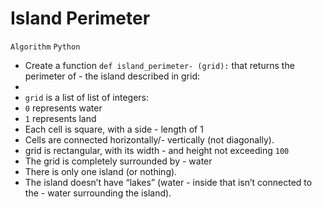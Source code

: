 # Island Perimeter

`Algorithm` `Python`

- Create a function `def island_perimeter- (grid):` that returns the perimeter of - the island described in grid:
-
- `grid` is a list of list of integers:
- `0` represents water
- `1` represents land
- Each cell is square, with a side - length of 1
- Cells are connected horizontally/- vertically (not diagonally).
- grid is rectangular, with its width - and height not exceeding `100`
- The grid is completely surrounded by - water
- There is only one island (or nothing).
- The island doesn’t have “lakes” (water - inside that isn’t connected to the - water surrounding the island).
